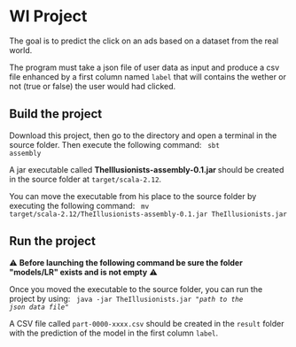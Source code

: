 # WI Project
The goal is to predict the click on an ads based on a dataset from the real world.

The program must take a json file of user data as input and produce a csv file enhanced by a first column named <code>label</code> that will contains the wether or not (true or false) the user would had clicked.


## Build the project

Download this project, then go to the directory and open a terminal in the source folder. Then execute the following command:
<code> sbt assembly </code>

A jar executable called <b>TheIllusionists-assembly-0.1.jar </b> should be created in the source folder at <code>target/scala-2.12</code>.

You can move the executable from his place to the source folder by executing the following command:
<code> mv target/scala-2.12/TheIllusionists-assembly-0.1.jar TheIllusionists.jar </code>

## Run the project

:warning: <b>Before launching the following command be sure the folder "models/LR" exists and is not empty</b> :warning:

Once you moved the executable to the source folder, you can run the project by using:
<code> java -jar TheIllusionists.jar *"path to the json data file"*</code>

A CSV file called <code>part-0000-xxxx.csv</code> should be created in the <code>result</code> folder with the prediction of the model in the first column <code>label</code>.

